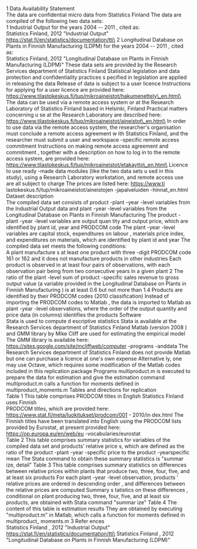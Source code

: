 1 Data Availability Statement\
The data are confidential micro data from Statistics Finland The data
are compiled of the following two data sets:\
1 Industrial Output for the years 2004 -- 2011 , cited as:\
Statistics Finland, 2012 "Industrial Output"
https://stat.fi/en/statistics/documentation/tti\
2 Longitudinal Database on Plants in Finnish Manufacturing (LDPM) for
the years 2004 -- 2011 , cited as:\
Statistics Finland, 2012 "Longitudinal Database on Plants in Finnish
Manufacturing (LDPM)" These data sets are provided by the Research
Services department of Statistics Finland Statistical legislation and
data protection and confidentiality practices s pecified in legislation
are applied in releasing the data Release of data is subject to a user
licence Instructions for applying for a user licence are provided here:
https://www.tilastokeskus.fi/tup/mikroaineistot/hakumenettely\_en.html\
The data can be used via a remote access system or at the Research
Laboratory of Statistics Finland based in Helsinki, Finland Practical
matters concerning u se at the Research Laboratory are described here:
https://www.tilastokeskus.fi/tup/mikroaineistot/aineistot\_en.html\
In order to use data via the remote access system, the researcher's
organisation must conclude a remote access agreement w ith Statistics
Finland, and the researcher must submit a user and workspace -specific
remote access commitment Instructions on making remote access agreement
and commitment , together with a description on how to log in to the
remote access system, are provided here:
https://www.tilastokeskus.fi/tup/mikroaineistot/etakaytto\_en.html\
Licence to use ready -made data modules (like the two data sets u sed in
this study), using a Research Laboratory workstation, and remote access
use are all subject to charge The prices are listed here: https://www.ti
lastokeskus.fi/tup/mikroaineistot/aineistojen -japalveluiden
-hinnat\_en.html\
Dataset description\
The compiled data set consists of product -plant -year -level variables
from the Industrial Output data and plant -year -level variables from
the Longitudinal Database on Plants in Finnish Manufacturing The product
-plant -year -level variables are output quan tity and output price,
which are identified by plant id, year and PRODCOM code The plant -year
-level variables are capital stock, expenditures on labour , materials
price index, and expenditures on materials, which are identified by
plant id and year The compiled data set meets the following conditions:\
A plant manufacture s at least one product with three -digit PRODCOM
code 161 or 162 and it does not manufacture products in other industries
Each product is observed in at least four pairs of observations, with
each observation pair being from two consecutive years in a given plant
2 The ratio of the plant -level sum of product -specific sales revenue
to gross output value (a variable provided in the Longitudinal Database
on Plants in Finnish Manufacturing ) is at least 0.6 but not more than
1.4 Products are identified by their PRODCOM codes (2010 classification)
Instead of importing the PRODCOM codes to Matlab , the data is imported
to Matlab as plant -year -level observations, where the order of the
output quantity and price data (in columns) identifies the products
Software\
Stata is used to compute d escriptive statistics Stata is available at
the Research Services department of Statistics Finland Matlab (version
2008 ) and GMM library by Mike Cliff are used for estimating the
empirical model The GMM library is available here:
https://sites.google.com/site/mcliffweb/computer -programs -anddata The
Research Services department of Statistics Finland does not provide
Matlab but one can purchase a licence at one's own expense Alternative
ly, one may use Octave, which requires some modification of the Matlab
codes included in this replication package Programs multiproduct.m is
executed to prepare the data for estimation and give the estimation
command multiproduct.m calls a function for moments defined in
multiproduct\_moments.m Tables and directions for replication\
Table 1 This table comprises PRODCOM titles in English Statistics
Finland uses Finnish\
PRODCOM titles, which are provided here:
https://www.stat.fi/meta/luokitukset/prodcom/001 - 2010/in dex.html The
Finnish titles have been translated into English using the PRODCOM lists
provided by Eurostat, at present provided here:
https://op.europa.eu/en/web/eu -vocabularies/eurostat\
Table 2 This table comprises summary statistics for variables of the
compiled data set and products' relative price s, which are defined as
the ratio of the product -plant -year -specific price to the product
-yearspecific mean The Stata command to obtain these summary statistics
is "summar ize, detail" Table 3 This table comprises summary statistics
on differences between relative prices within plants that produce two,
three, four, five, and at least six products For each plant -year -level
observation, products ' relative prices are ordered in descending order
, and differences between the relative prices are computed Summary s
tatistics on these differences , conditional on plant producing two,
three, four, five, and at least six products, are obtained with Stata
command "summar ize" Table 4 The content of this table is estimation
results They are obtained by executing "multiproduct.m" in Matlab, which
calls a function for moments defined in multiproduct\_ moments.m 3 Refer
ences\
Statistics Finland , 2012 "Industrial Output"
https://stat.fi/en/statistics/documentation/tti\
Statistics Finland , 2012 "Longitudinal Database on Plants in Finnish
Manufacturing (LDPM)"
